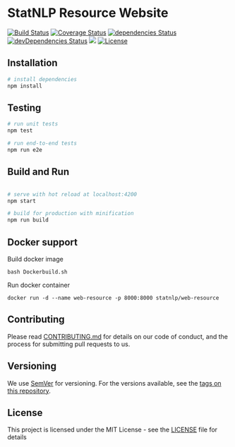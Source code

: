 # StatNLP Resource Website
[![Build Status](https://travis-ci.org/sutd-statnlp/web-resource.svg?branch=master)](https://travis-ci.org/sutd-statnlp/web-resource)
[![Coverage Status](https://coveralls.io/repos/github/sutd-statnlp/web-resource/badge.svg?branch=master)](https://coveralls.io/github/sutd-statnlp/web-resource?branch=master)
[![dependencies Status](https://david-dm.org/sutd-statnlp/web-resource/status.svg)](https://david-dm.org/sutd-statnlp/web-resource)
[![devDependencies Status](https://david-dm.org/sutd-statnlp/web-resource/dev-status.svg)](https://david-dm.org/sutd-statnlp/web-resource?type=dev)
[![](https://images.microbadger.com/badges/image/statnlp/web-resource.svg)](https://microbadger.com/images/statnlp/web-resource)
[![License](https://img.shields.io/badge/license-MIT-blue.svg)](https://github.com/sutd-statnlp/web-resource/blob/master/LICENSE)

## Installation

``` bash
# install dependencies
npm install

```

## Testing

``` bash
# run unit tests
npm test

# run end-to-end tests
npm run e2e
```

## Build and Run

``` bash

# serve with hot reload at localhost:4200
npm start

# build for production with minification
npm run build

```

## Docker support

Build docker image

```
bash Dockerbuild.sh
```

Run docker container

```
docker run -d --name web-resource -p 8000:8000 statnlp/web-resource
```

## Contributing

Please read [CONTRIBUTING.md](CONTRIBUTING.md) for details on our code of conduct, and the process for submitting pull requests to us.

## Versioning

We use [SemVer](http://semver.org/) for versioning. For the versions available, see the [tags on this repository](https://github.com/sutd-statnlp/web-resource/tags).

## License

This project is licensed under the MIT License - see the [LICENSE](LICENSE) file for details
